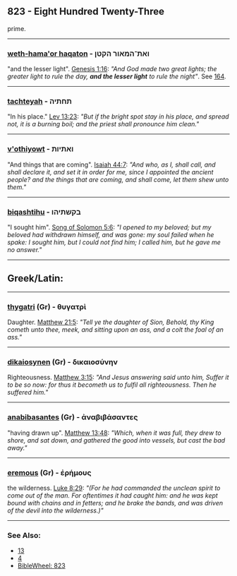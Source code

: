 ## 823 - Eight Hundred Twenty-Three
prime.

---

### [weth-hama'or haqaton](/keys/VATh-HMAVR.HQTN) - ואת־המאור הקטן
"and the lesser light". [Genesis 1:16](http://biblehub.com/genesis/1-16.htm): *"And God made two great lights; the greater light to rule the day, **and the lesser light** to rule the night"*. See [164](164).

---

### [tachteyah](/keys/TChThIH) - תחתיה
"In his place." [Lev 13:23](http://biblehub.com/leviticus/13-23.htm): *"But if the bright spot stay in his place, and spread not, it is a burning boil; and the priest shall pronounce him clean."*

---

### [v'othiyowt](/keys/VAThIVTh) - ואתיות
"And things that are coming". [Isaiah 44:7](https://biblehub.com/isaiah/44-7.htm): *"And who, as I, shall call, and shall declare it, and set it in order for me, since I appointed the ancient people? and the things that are coming, and shall come, let them shew unto them."*

---

### [biqashtihu](/keys/BQShThIHV) - בקשתיהו
"I sought him". [Song of Solomon 5:6](https://biblehub.com/songs/5-6.htm): *"I opened to my beloved; but my beloved had withdrawn himself, and was gone: my soul failed when he spake: I sought him, but I could not find him; I called him, but he gave me no answer."*

---

## Greek/Latin:

---

### [thygatri](/greek?word=thugatri) (Gr) - θυγατρὶ
Daughter. [Matthew 21:5](https://biblehub.com/matthew/21-5.htm): *"Tell ye the daughter of Sion, Behold, thy King cometh unto thee, meek, and sitting upon an ass, and a colt the foal of an ass."*

---

### [dikaiosynen](/greek?word=dikaiosunhn) (Gr) - δικαιοσύνην
Righteousness. [Matthew 3:15](https://biblehub.com/matthew/3-15.htm): *"And Jesus answering said unto him, Suffer it to be so now: for thus it becometh us to fulfil all righteousness. Then he suffered him."*

---

### [anabibasantes](/greek?word=anabibasantes) (Gr) - ἀναβιβάσαντες
"having drawn up". [Matthew 13:48](https://biblehub.com/matthew/13-48.htm): *"Which, when it was full, they drew to shore, and sat down, and gathered the good into vessels, but cast the bad away."*

---

### [eremous](/greek?word=erhmous) (Gr) - ἐρήμους
the wilderness. [Luke 8:29](https://biblehub.com/luke/8-29.htm): *"(For he had commanded the unclean spirit to come out of the man. For oftentimes it had caught him: and he was kept bound with chains and in fetters; and he brake the bands, and was driven of the devil into the wilderness.)"*

---

### See Also:

- [13](13)
- [4](4)
- [BibleWheel: 823](https://www.biblewheel.com//GR/GR_Database.php?SearchBy_Gematria=823)
